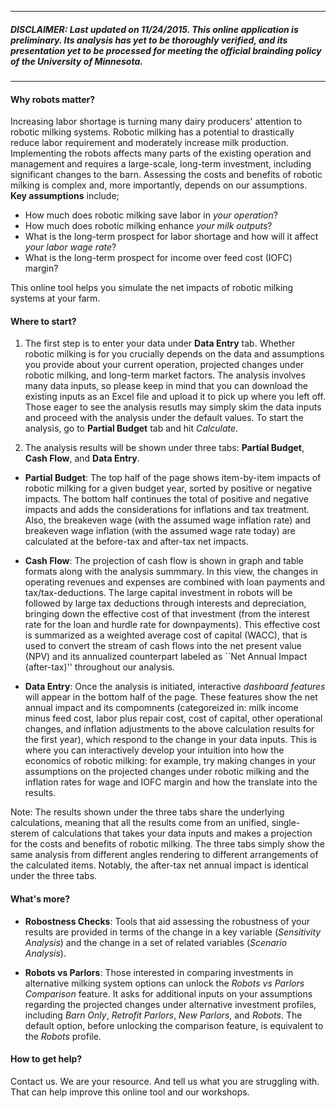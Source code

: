 
---
##### DISCLAIMER: Last updated on 11/24/2015. This online application is preliminary. Its analysis has yet to be thoroughly verified, and its presentation yet to be processed for meeting the official brainding policy of the University of Minnesota.  
---

#### Why robots matter? 

Increasing labor shortage is turning many dairy producers' attention to robotic milking systems. Robotic milking has a potential to drastically reduce labor requirement and moderately increase milk production. Implementing the robots affects many parts of the existing operation and management and requires a large-scale, long-term investment, including significant changes to the barn. Assessing the costs and benefits of robotic milking is complex and, more importantly, depends on our assumptions. **Key assumptions** include; 

+ How much does robotic milking save labor in *your operation*? 
+ How much does robotic milking enhance *your milk outputs*? 
+ What is the long-term prospect for labor shortage and how will it affect *your labor wage rate*? 
+ What is the long-term prospect for income over feed cost (IOFC) margin? 


 This online tool helps you simulate the net impacts of robotic milking systems at your farm.  



#### Where to start? 

1. The first step is to enter your data under **Data Entry** tab. Whether robotic milking is for you crucially depends on the data and assumptions you provide about your current operation, projected changes under robotic milking, and long-term market factors. The analysis involves many data inputs, so please keep in mind that you can download the existing inputs as an Excel file and upload it to pick up where you left off. Those eager to see the analysis resutls may simply skim the data inputs and proceed with the analysis under the default values. To start the analysis, go to **Partial Budget** tab and hit *Calculate*. 

2. The analysis results will be shown under three tabs: **Partial Budget**, **Cash Flow**, and **Data Entry**. 

* **Partial Budget**: The top half of the page shows item-by-item impacts of robotic milking for a given budget year, sorted by positive or negative impacts. The bottom half continues the total of positive and negative impacts and adds the considerations for inflations and tax treatment.  Also, the breakeven wage (with the assumed wage inflation rate) and breakeven wage inflation (with the assumed wage rate today) are calculated at the before-tax and after-tax net impacts.   

* **Cash Flow**: The projection of cash flow is shown in graph and table formats along with the analysis summmary. 
In this view, the changes in operating revenues and expenses are combined with loan payments and tax/tax-deductions. The large capital investment in robots will be followed by large tax deductions through interests and depreciation, bringing down the effective cost of that investment (from the interest rate for the loan and hurdle rate for downpayments). This effective cost is summarized as a weighted average cost of capital (WACC), that is used to convert the stream of cash flows into the net present value (NPV) and its annualized counterpart labeled as ``Net Annual Impact (after-tax)'' throughout our analysis.   

* **Data Entry**: Once the analysis is initiated, interactive *dashboard features* will appear in the bottom half of the page. These features show the net annual impact and its compomnents (categoreized in: milk income minus feed cost, labor plus repair cost, cost of capital, other operational changes, and inflation adjustments to the above calculation results for the first year), which respond to the change in your data inputs. This is where you can interactively develop your intuition into how the economics of robotic milking: for example, try making changes in your assumptions on the projected changes under robotic milking and the inflation rates for wage and IOFC margin and how the translate into the results.    

Note: The results shown under the three tabs share the underlying calculations, meaning that all the results come from an unified, single-sterem of calculations that takes your data inputs and makes a projection for the costs and benefits of robotic milking. The three tabs simply show the same analysis from different angles rendering to different arrangements of the calculated items. Notably, the after-tax net annual impact is identical under the three tabs.   



#### What's more? 

* **Robostness Checks**: Tools that aid assessing the robustness of your results are provided in terms of the change in a key variable (*Sensitivity Analysis*) and the change in a set of related variables (*Scenario Analysis*). 

* **Robots vs Parlors**:  Those interested in comparing investments in alternative milking system options can unlock the *Robots vs Parlors Comparison* feature. It asks for additional inputs on your assumptions regarding the projected changes under alternative investment profiles, including *Barn Only*, *Retrofit Parlors*, *New Parlors*, and *Robots*. The default option, before unlocking the comparison feature, is equivalent to the *Robots* profile. 

#### How to get help? 

Contact us. We are your resource. And tell us what you are struggling with. That can help improve this online tool and our workshops. 

 
